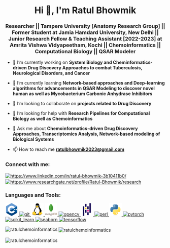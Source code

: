 <h1 align="center">Hi 👋, I'm Ratul Bhowmik</h1>
<h3 align="center">Researcher || Tampere University [Anatomy Research Group] || Former Student at Jamia Hamdard University, New Delhi || Junior Research Fellow & Teaching Assistant [2022-2023] at Amrita Vishwa Vidyapeetham, Kochi || Chemoinformatics || Computational Biology || QSAR Modeler</h3>



- 🔭 I’m currently working on **System Biology and Cheminformatics-driven Drug Discovery Approaches to combat Tuberculosis, Neurological Disorders, and Cancer**

- 🌱 I’m currently learning **Network-based approaches and Deep-learning algorithms for advancements in QSAR Modeling to discover novel human as well as Mycobacterium Carbonic Anhydrase Inhibitors**

- 👯 I’m looking to collaborate on **projects related to Drug Discovery**

- 🤝 I’m looking for help with **Research Pipelines for Computational Biology as well as Chemoinformatics**

- 💬 Ask me about **Chemoinformatics-driven Drug Discovery Approaches, Transcriptomics Analysis, Network-based modeling of Biological Systems**

- 📫 How to reach me **ratulbhowmik2023@gmail.com**

<h3 align="left">Connect with me:</h3>
<p align="left">
<a href="https://linkedin.com/in/https://www.linkedin.com/in/ratul-bhowmik-3b10411b0/" target="blank">
    <img align="center" src="https://raw.githubusercontent.com/rahuldkjain/github-profile-readme-generator/master/src/images/icons/Social/linked-in-alt.svg" alt="https://www.linkedin.com/in/ratul-bhowmik-3b10411b0/" height="30" width="40" />
</a>
<a href="https://www.researchgate.net/profile/Ratul-Bhowmik/research" target="blank">
    <img align="center" src="https://upload.wikimedia.org/wikipedia/commons/5/5e/ResearchGate_icon_SVG.svg" alt="https://www.researchgate.net/profile/Ratul-Bhowmik/research" height="30" width="40" />
</a>
</p>


<h3 align="left">Languages and Tools:</h3>
<p align="left"> <a href="https://www.w3schools.com/cpp/" target="_blank" rel="noreferrer"> <img src="https://raw.githubusercontent.com/devicons/devicon/master/icons/cplusplus/cplusplus-original.svg" alt="cplusplus" width="40" height="40"/> </a> <a href="https://git-scm.com/" target="_blank" rel="noreferrer"> <img src="https://www.vectorlogo.zone/logos/git-scm/git-scm-icon.svg" alt="git" width="40" height="40"/> </a> <a href="https://www.linux.org/" target="_blank" rel="noreferrer"> <img src="https://raw.githubusercontent.com/devicons/devicon/master/icons/linux/linux-original.svg" alt="linux" width="40" height="40"/> </a> <a href="https://www.mongodb.com/" target="_blank" rel="noreferrer"> <img src="https://raw.githubusercontent.com/devicons/devicon/master/icons/mongodb/mongodb-original-wordmark.svg" alt="mongodb" width="40" height="40"/> </a> <a href="https://opencv.org/" target="_blank" rel="noreferrer"> <img src="https://www.vectorlogo.zone/logos/opencv/opencv-icon.svg" alt="opencv" width="40" height="40"/> </a> <a href="https://pandas.pydata.org/" target="_blank" rel="noreferrer"> <img src="https://raw.githubusercontent.com/devicons/devicon/2ae2a900d2f041da66e950e4d48052658d850630/icons/pandas/pandas-original.svg" alt="pandas" width="40" height="40"/> </a> <a href="https://www.perl.org/" target="_blank" rel="noreferrer"> <img src="https://api.iconify.design/logos-perl.svg" alt="perl" width="40" height="40"/> </a> <a href="https://www.python.org" target="_blank" rel="noreferrer"> <img src="https://raw.githubusercontent.com/devicons/devicon/master/icons/python/python-original.svg" alt="python" width="40" height="40"/> </a> <a href="https://pytorch.org/" target="_blank" rel="noreferrer"> <img src="https://www.vectorlogo.zone/logos/pytorch/pytorch-icon.svg" alt="pytorch" width="40" height="40"/> </a> <a href="https://scikit-learn.org/" target="_blank" rel="noreferrer"> <img src="https://upload.wikimedia.org/wikipedia/commons/0/05/Scikit_learn_logo_small.svg" alt="scikit_learn" width="40" height="40"/> </a> <a href="https://seaborn.pydata.org/" target="_blank" rel="noreferrer"> <img src="https://seaborn.pydata.org/_images/logo-mark-lightbg.svg" alt="seaborn" width="40" height="40"/> </a> <a href="https://www.tensorflow.org" target="_blank" rel="noreferrer"> <img src="https://www.vectorlogo.zone/logos/tensorflow/tensorflow-icon.svg" alt="tensorflow" width="40" height="40"/> </a> </p>

<p><img align="left" src="https://github-readme-stats.vercel.app/api/top-langs?username=ratulchemoinformatics&show_icons=true&locale=en&layout=compact" alt="ratulchemoinformatics" /></p>

<p>&nbsp;<img align="center" src="https://github-readme-stats.vercel.app/api?username=ratulchemoinformatics&show_icons=true&locale=en" alt="ratulchemoinformatics" /></p>

<p><img align="center" src="https://github-readme-streak-stats.herokuapp.com/?user=ratulchemoinformatics&" alt="ratulchemoinformatics" /></p>

